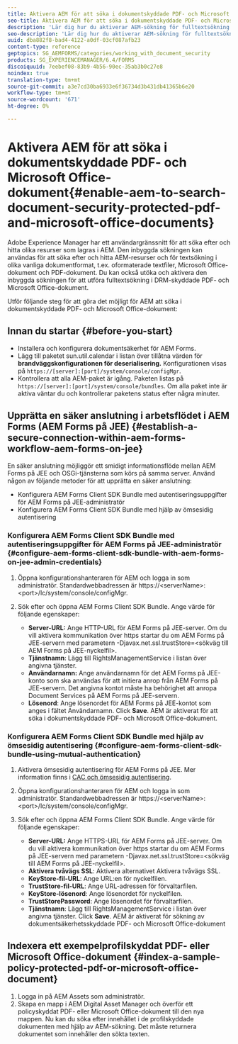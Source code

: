```yaml
---
title: Aktivera AEM för att söka i dokumentskyddade PDF- och Microsoft Office-dokument
seo-title: Aktivera AEM för att söka i dokumentskyddade PDF- och Microsoft Office-dokument
description: 'Lär dig hur du aktiverar AEM-sökning för fulltextsökning i DRM-skyddade PDF-dokument.  '
seo-description: 'Lär dig hur du aktiverar AEM-sökning för fulltextsökning i DRM-skyddade PDF-dokument.  '
uuid: dba882f8-bad4-4122-a0df-03cf087afb23
content-type: reference
geptopics: SG_AEMFORMS/categories/working_with_document_security
products: SG_EXPERIENCEMANAGER/6.4/FORMS
discoiquuid: 7eebef08-83b9-4b56-90ec-35ab3b0c27e8
noindex: true
translation-type: tm+mt
source-git-commit: a3e7cd30ba6933e6f36734d3b431db41365b6e20
workflow-type: tm+mt
source-wordcount: '671'
ht-degree: 0%

---
```



# Aktivera AEM för att söka i dokumentskyddade PDF- och Microsoft Office-dokument{#enable-aem-to-search-document-security-protected-pdf-and-microsoft-office-documents}

Adobe Experience Manager har ett användargränssnitt för att söka efter och hitta olika resurser som lagras i AEM. Den inbyggda sökningen kan användas för att söka efter och hitta AEM-resurser och för textsökning i olika vanliga dokumentformat, t.ex. oformaterade textfiler, Microsoft Office-dokument och PDF-dokument. Du kan också utöka och aktivera den inbyggda sökningen för att utföra fulltextsökning i DRM-skyddade PDF- och Microsoft Office-dokument.

Utför följande steg för att göra det möjligt för AEM att söka i dokumentskyddade PDF- och Microsoft Office-dokument:

## Innan du startar {#before-you-start}

* Installera och konfigurera dokumentsäkerhet för AEM Forms.
* Lägg till paketet sun.util.calendar i listan över tillåtna värden för **brandväggskonfigurationen för deserialisering.** Konfigurationen visas på `https://[server]:[port]/system/console/configMgr`.
* Kontrollera att alla AEM-paket är igång. Paketen listas på `https://[server]:[port]/system/console/bundles`. Om alla paket inte är aktiva väntar du och kontrollerar paketens status efter några minuter.

## Upprätta en säker anslutning i arbetsflödet i AEM Forms (AEM Forms på JEE) {#establish-a-secure-connection-within-aem-forms-workflow-aem-forms-on-jee}

En säker anslutning möjliggör ett smidigt informationsflöde mellan AEM Forms på JEE och OSGi-tjänsterna som körs på samma server. Använd någon av följande metoder för att upprätta en säker anslutning:

* Konfigurera AEM Forms Client SDK Bundle med autentiseringsuppgifter för AEM Forms på JEE-administratör
* Konfigurera AEM Forms Client SDK Bundle med hjälp av ömsesidig autentisering

### Konfigurera AEM Forms Client SDK Bundle med autentiseringsuppgifter för AEM Forms på JEE-administratör {#configure-aem-forms-client-sdk-bundle-with-aem-forms-on-jee-admin-credentials}

1. Öppna konfigurationshanteraren för AEM och logga in som administratör. Standardwebbadressen är https://&lt;serverName>:&lt;port>/lc/system/console/configMgr.
1. Sök efter och öppna AEM Forms Client SDK Bundle. Ange värde för följande egenskaper:

   * **Server-URL:** Ange HTTP-URL för AEM Forms på JEE-server. Om du vill aktivera kommunikation över https startar du om AEM Forms på JEE-servern med parametern -Djavax.net.ssl.trustStore=&lt;sökväg till AEM Forms på JEE-nyckelfil>.
   * **Tjänstnamn**: Lägg till RightsManagementService i listan över angivna tjänster.
   * **Användarnamn:** Ange användarnamn för det AEM Forms på JEE-konto som ska användas för att initiera anrop från AEM Forms på JEE-servern. Det angivna kontot måste ha behörighet att anropa Document Services på AEM Forms på JEE-servern.
   * **Lösenord**: Ange lösenordet för AEM Forms på JEE-kontot som anges i fältet Användarnamn.
   Click **Save**. AEM är aktiverat för att söka i dokumentskyddade PDF- och Microsoft Office-dokument.

### Konfigurera AEM Forms Client SDK Bundle med hjälp av ömsesidig autentisering {#configure-aem-forms-client-sdk-bundle-using-mutual-authentication}

1. Aktivera ömsesidig autentisering för AEM Forms på JEE. Mer information finns i [CAC och ömsesidig autentisering](https://helpx.adobe.com/livecycle/kb/cac-mutual-authentication.html).
1. Öppna konfigurationshanteraren för AEM och logga in som administratör. Standardwebbadressen är https://&lt;serverName>:&lt;port>/lc/system/console/configMgr.
1. Sök efter och öppna AEM Forms Client SDK Bundle. Ange värde för följande egenskaper:

   * **Server-URL:** Ange HTTPS-URL för AEM Forms på JEE-server. Om du vill aktivera kommunikation över https startar du om AEM Forms på JEE-servern med parametern -Djavax.net.ssl.trustStore=&lt;sökväg till AEM Forms på JEE-nyckelfil>.
   * **Aktivera tvåvägs SSL**: Aktivera alternativet Aktivera tvåvägs SSL.
   * **KeyStore-fil-URL**: Ange URL:en för nyckelfilen.
   * **TrustStore-fil-URL**: Ange URL-adressen för förvaltarfilen.
   * **KeyStore-lösenord**: Ange lösenordet för nyckelfilen.
   * **TrustStorePassword**: Ange lösenordet för förvaltarfilen.
   * **Tjänstnamn**: Lägg till RightsManagementService i listan över angivna tjänster.
   Click **Save**. AEM är aktiverat för sökning av dokumentsäkerhetsskyddade PDF- och Microsoft Office-dokument

## Indexera ett exempelprofilskyddat PDF- eller Microsoft Office-dokument {#index-a-sample-policy-protected-pdf-or-microsoft-office-document}

1. Logga in på AEM Assets som administratör.
1. Skapa en mapp i AEM Digital Asset Manager och överför ett policyskyddat PDF- eller Microsoft Office-dokument till den nya mappen. Nu kan du söka efter innehållet i de profilskyddade dokumenten med hjälp av AEM-sökning. Det måste returnera dokumentet som innehåller den sökta texten.

